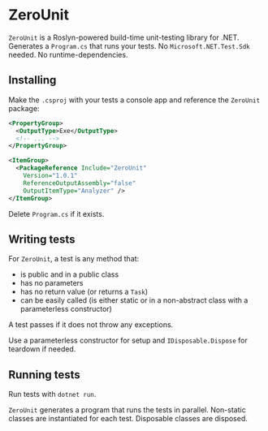 # ZeroUnit

`ZeroUnit` is a Roslyn-powered build-time unit-testing library for .NET. Generates a `Program.cs` that runs your tests. No `Microsoft.NET.Test.Sdk` needed. No runtime-dependencies.

## Installing

Make the `.csproj` with your tests a console app and reference the `ZeroUnit` package:

```xml
<PropertyGroup>
  <OutputType>Exe</OutputType>
  <!-- ... -->
</PropertyGroup>

<ItemGroup>
  <PackageReference Include="ZeroUnit"
    Version="1.0.1"
    ReferenceOutputAssembly="false"
    OutputItemType="Analyzer" />
</ItemGroup>
```

Delete `Program.cs` if it exists.

## Writing tests

For `ZeroUnit`, a test is any method that:

* is public and in a public class
* has no parameters
* has no return value (or returns a `Task`)
* can be easily called (is either static or in a non-abstract class with a parameterless constructor)

A test passes if it does not throw any exceptions.

Use a parameterless constructor for setup and `IDisposable.Dispose` for teardown if needed.

## Running tests

Run tests with `dotnet run`.

`ZeroUnit` generates a program that runs the tests in parallel. Non-static classes are instantiated for each test. Disposable classes are disposed.
